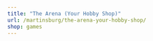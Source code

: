 ```yaml
---
title: "The Arena (Your Hobby Shop)"
url: /martinsburg/the-arena-your-hobby-shop/
shop: games
---
```

